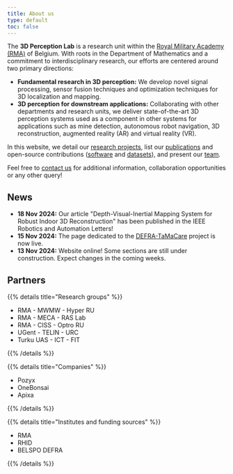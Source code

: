 ```yaml
---
title: About us
type: default
toc: false
---
```



The **3D Perception Lab** is a research unit within the [Royal Military Academy (RMA)](https://rma.ac.be/) of Belgium. With roots in the Department of Mathematics and a commitment to interdisciplinary research, our efforts are centered around two primary directions:
- **Fundamental research in 3D perception:** We develop novel signal processing, sensor fusion techniques and optimization techniques for 3D localization and mapping. 
- **3D perception for downstream applications:** Collaborating with other departments and research units, we deliver state-of-the-art 3D perception systems used as a component in other systems for applications such as mine detection, autonomous robot navigation, 3D reconstruction, augmented reality (AR) and virtual reality (VR). 

In this website, we detail our [research projects](/research/overview), list our [publications](/publications/articles) and open-source contributions ([software](/publications/code) and [datasets](/publications/datasets)), and present our [team](/people). 

Feel free to [contact us](/contact) for additional information, collaboration opportunities or any other query!

## News
- **18 Nov 2024:** Our article "Depth-Visual-Inertial Mapping System for Robust Indoor 3D Reconstruction" has been published in the IEEE Robotics and Automation Letters! 
- **15 Nov 2024:** The page dedicated to the [DEFRA-TaMaCare](/research/projects/tamacare/) project is now live. 
- **13 Nov 2024:** Website online! Some sections are still under construction. Expect changes in the coming weeks.



## Partners


{{% details title="Research groups" %}}

- RMA - MWMW - Hyper RU
- RMA - MECA - RAS Lab
- RMA - CISS - Optro RU
- UGent - TELIN - URC
- Turku UAS - ICT - FIT

{{% /details %}}

{{% details title="Companies" %}}

- Pozyx
- OneBonsai
- Apixa

{{% /details %}}

{{% details title="Institutes and funding sources" %}}

- RMA
- RHID 
- BELSPO DEFRA 

{{% /details %}}